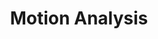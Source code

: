 ---
title: "Motion Analysis"
lang: "English"
year: "2020"
links: ['k8et5LMDbEc']
slides: ""
authors: ['Klaudia Maciejewska']
tags: ['Debate']
layout: "workshop"
categories: ["workshops"]
---